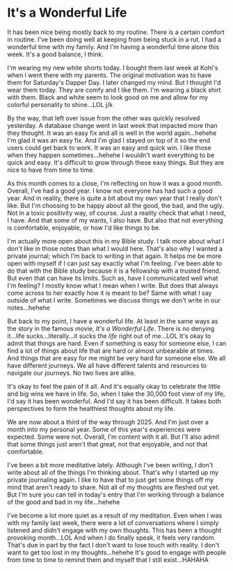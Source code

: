 # It's a Wonderful Life

It has been nice being mostly back to my routine. There is a certain comfort in routine. I've been doing well at keeping from being stuck in a rut. I had a wonderful time with my family. And I'm having a wonderful time alone this week. It's a good balance, I think.

I'm wearing my new white shorts today. I bought them last week at Kohl's when I went there with my parents. The original motivation was to have them for Saturday's Dapper Day. I later changed my mind. But I thought I'd wear them today. They are comfy and I like them. I'm wearing a black shirt with them. Black and white seem to look good on me and allow for my colorful personality to shine...LOL j/k

By the way, that left over issue from the other was quickly resolved yesterday. A database change went in last week that impacted more than they thought. It was an easy fix and all is well in the world again...hehehe I'm glad it was an easy fix. And I'm glad I stayed on top of it so the end users could get back to work. It was an easy and quick win. I like those when they happen sometimes...hehehe I wouldn't want everything to be quick and easy. It's difficult to grow through these easy things. But they are nice to have from time to time.

As this month comes to a close, I'm reflecting on how it was a good month. Overall, I've had a good year. I know not everyone has had such a good year. And in reality, there is quite a bit about my own year that I really don't like. But I'm choosing to be happy about all the good, the bad, and the ugly. Not in a toxic positivity way, of course. Just a reality check that what I need, I have. And that some of my wants, I also have. But also that not everything is comfortable, enjoyable, or how I'd like things to be.

I'm actually more open about this in my Bible study. I talk more about what I don't like in those notes than what I would here. That's also why I wanted a private journal; which I'm back to writing in that again. It helps me be more open with myself if I can just say exactly what I'm feeling. I've been able to do that with the Bible study because it is a fellowship with a trusted friend. But even that can have its limits. Such as, have I communicated well what I'm feeling? I mostly know what I mean when I write. But does that always come across to her exactly how it is meant to be? Same with what I say outside of what I write. Sometimes we discuss things we don't write in our notes...hehehe

But back to my point, I have a wonderful life. At least in the same ways as the story in the famous movie, *It's a Wonderful Life*. There is no denying it...life sucks...literally...it sucks the *life* right out of me...LOL It's okay to admit that things are hard. Even if something is easy for someone else, I can find a lot of things about life that are hard or almost unbearable at times. And things that are easy for me might be very hard for someone else. We all have different journeys. We all have different talents and resources to navigate our journeys. No two lives are alike.

It's okay to feel the pain of it all. And it's equally okay to celebrate the little and big wins we have in life. So, when I take the 30,000 foot view of my life, I'd say it has been wonderful. And I'd say it has been difficult. It takes both perspectives to form the healthiest thoughts about my life.

We are now about a third of the way through 2025. And I'm just over a month into my personal year. Some of this year's experiences were expected. Some were not. Overall, I'm content with it all. But I'll also admit that some things just aren't that great, not that enjoyable, and not that comfortable.

I've been a bit more meditative lately. Although I've been writing, I don't write about all of the things I'm thinking about. That's why I started up my private journaling again. I like to have that to just get some things off my mind that aren't ready to share. Not all of my thoughts are fleshed out yet. But I'm sure you can tell in today's entry that I'm working through a balance of the good and bad in my life...hehehe

I've become a lot more quiet as a result of my meditation. Even when I was with my family last week, there were a lot of conversations where I simply listened and didn't engage with my own thoughts. This has been a thought provoking month...LOL And when I do finally speak, it feels very random. That's due in part by the fact I don't want to lose touch with reality. I don't want to get too lost in my thoughts...hehehe It's good to engage with people from time to time to remind them and myself that I still exist...HAHAHA

